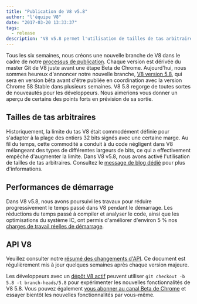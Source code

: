 ```yaml
---
title: "Publication de V8 v5.8"
author: "l'équipe V8"
date: "2017-03-20 13:33:37"
tags: 
  - release
description: "V8 v5.8 permet l'utilisation de tailles de tas arbitraires et améliore les performances de démarrage."
---
```

Tous les six semaines, nous créons une nouvelle branche de V8 dans le cadre de notre [processus de publication](/docs/release-process). Chaque version est dérivée du master Git de V8 juste avant une étape Beta de Chrome. Aujourd'hui, nous sommes heureux d'annoncer notre nouvelle branche, [V8 version 5.8](https://chromium.googlesource.com/v8/v8.git/+log/branch-heads/5.8), qui sera en version bêta avant d'être publiée en coordination avec la version Chrome 58 Stable dans plusieurs semaines. V8 5.8 regorge de toutes sortes de nouveautés pour les développeurs. Nous aimerions vous donner un aperçu de certains des points forts en prévision de sa sortie.

<!--truncate-->
## Tailles de tas arbitraires

Historiquement, la limite du tas V8 était commodément définie pour s'adapter à la plage des entiers 32 bits signés avec une certaine marge. Au fil du temps, cette commodité a conduit à du code négligent dans V8 mélangeant des types de différentes largeurs de bits, ce qui a effectivement empêché d'augmenter la limite. Dans V8 v5.8, nous avons activé l'utilisation de tailles de tas arbitraires. Consultez le [message de blog dédié](/blog/heap-size-limit) pour plus d'informations.

## Performances de démarrage

Dans V8 v5.8, nous avons poursuivi les travaux pour réduire progressivement le temps passé dans V8 pendant le démarrage. Les réductions du temps passé à compiler et analyser le code, ainsi que les optimisations du système IC, ont permis d'améliorer d'environ 5 % nos [charges de travail réelles de démarrage](/blog/real-world-performance).

## API V8

Veuillez consulter notre [résumé des changements d'API](https://docs.google.com/document/d/1g8JFi8T_oAE_7uAri7Njtig7fKaPDfotU6huOa1alds/edit). Ce document est régulièrement mis à jour quelques semaines après chaque version majeure.

Les développeurs avec un [dépôt V8 actif](/docs/source-code#using-git) peuvent utiliser `git checkout -b 5.8 -t branch-heads/5.8` pour expérimenter les nouvelles fonctionnalités de V8 5.8. Vous pouvez également [vous abonner au canal Beta de Chrome](https://www.google.com/chrome/browser/beta.html) et essayer bientôt les nouvelles fonctionnalités par vous-même.

